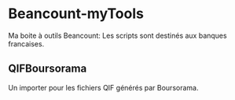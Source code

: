 # Beancount-myTools
Ma boite à outils Beancount: Les scripts sont  destinés aux banques francaises.

## QIFBoursorama 
Un importer pour les fichiers QIF générés par Boursorama.

## 
